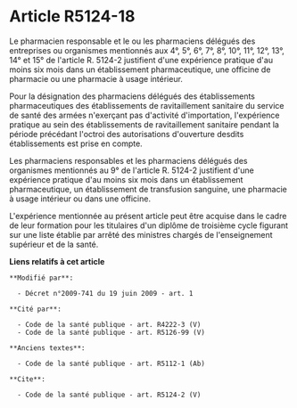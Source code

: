 # Article R5124-18

Le pharmacien responsable et le ou les pharmaciens délégués des entreprises ou organismes mentionnés aux 4°, 5°, 6°, 7°, 8°,
10°, 11°, 12°, 13°, 14° et 15° de l'article R. 5124-2 justifient d'une expérience pratique d'au moins six mois dans un
établissement pharmaceutique, une officine de pharmacie ou une pharmacie à usage intérieur. 

Pour la désignation des pharmaciens délégués des établissements pharmaceutiques des établissements de ravitaillement
sanitaire du service de santé des armées n'exerçant pas d'activité d'importation, l'expérience pratique au sein des
établissements de ravitaillement sanitaire pendant la période précédant l'octroi des autorisations d'ouverture desdits
établissements est prise en compte. 

Les pharmaciens responsables et les pharmaciens délégués des organismes mentionnés au 9° de l'article R. 5124-2 justifient
d'une expérience pratique d'au moins six mois dans un établissement pharmaceutique, un établissement de transfusion sanguine,
une pharmacie à usage intérieur ou dans une officine. 

L'expérience mentionnée au présent article peut être acquise dans le cadre de leur formation pour les titulaires d'un diplôme
de troisième cycle figurant sur une liste établie par arrêté des ministres chargés de l'enseignement supérieur et de la
santé.

**Liens relatifs à cet article**

	**Modifié par**:

	  - Décret n°2009-741 du 19 juin 2009 - art. 1

	**Cité par**:

	  - Code de la santé publique - art. R4222-3 (V)
	  - Code de la santé publique - art. R5126-99 (V)

	**Anciens textes**:

	  - Code de la santé publique - art. R5112-1 (Ab)

	**Cite**:

	  - Code de la santé publique - art. R5124-2 (V)
